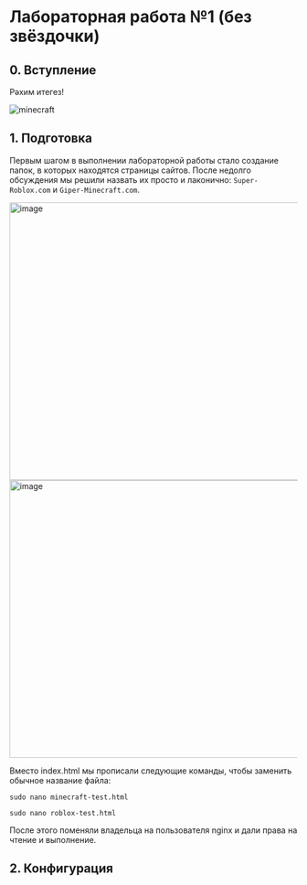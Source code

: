 # Лабораторная работа №1 (без звёздочки)

## 0. Вступление

  Рәхим итегез!

![minecraft](https://github.com/user-attachments/assets/d085b42e-e520-4e65-84f6-911540d197a6)

## 1. Подготовка

  Первым шагом в выполнении лабораторной работы стало создание папок, в которых находятся страницы сайтов. После недолго обсуждения мы решили назвать их просто и лаконично: `Super-Roblox.com` и `Giper-Minecraft.com`.

<img width="1280" height="486" alt="image" src="https://github.com/user-attachments/assets/d2fc62bf-a1db-4356-94a3-9d60d093fbaa" />

<img width="1280" height="486" alt="image" src="https://github.com/user-attachments/assets/1d7138b2-30b8-4ba2-8202-e9a951a70412" />

  Вместо index.html мы прописали следующие команды, чтобы заменить обычное название файла:

`sudo nano minecraft-test.html`

`sudo nano roblox-test.html`

  После этого поменяли владельца на пользователя nginx и дали права на чтение и выполнение.

## 2. Конфигурация

